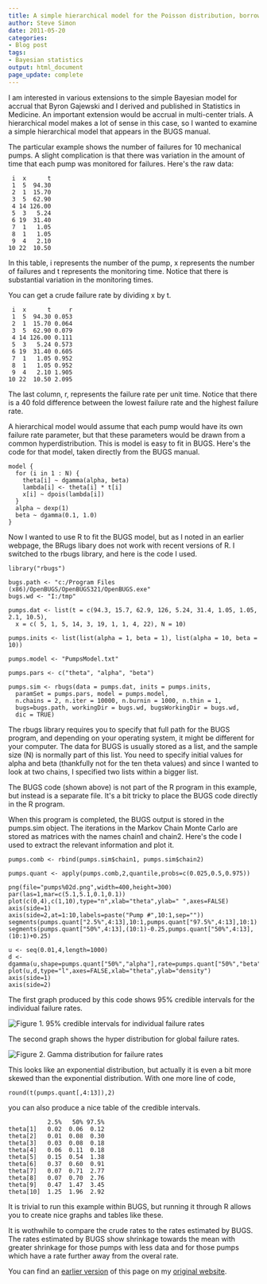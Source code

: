 ```yaml
---
title: A simple hierarchical model for the Poisson distribution, borrowed from the BUGS manual
author: Steve Simon
date: 2011-05-20
categories:
- Blog post
tags:
- Bayesian statistics
output: html_document
page_update: complete
---
```


I am interested in various extensions to the simple Bayesian model for accrual that Byron Gajewski and I derived and published in Statistics in Medicine. An important extension would be accrual in multi-center trials. A hierarchical model makes a lot of sense in this case, so I wanted to examine a simple hierarchical model that appears in the BUGS manual.

<!---More--->

The particular example shows the number of failures for 10 mechanical pumps. A slight complication is that there was variation in the amount of time that each pump was monitored for failures. Here's the raw data:

```
 i  x      t
 1  5  94.30
 2  1  15.70
 3  5  62.90
 4 14 126.00
 5  3   5.24
 6 19  31.40
 7  1   1.05
 8  1   1.05
 9  4   2.10
10 22  10.50
```

In this table, i represents the number of the pump, x represents the number of failures and t represents the monitoring time. Notice that there is substantial variation in the monitoring times.

You can get a crude failure rate by dividing x by t.

```
 i  x      t     r
 1  5  94.30 0.053
 2  1  15.70 0.064
 3  5  62.90 0.079
 4 14 126.00 0.111
 5  3   5.24 0.573
 6 19  31.40 0.605
 7  1   1.05 0.952
 8  1   1.05 0.952
 9  4   2.10 1.905
10 22  10.50 2.095
```

The last column, r, represents the failure rate per unit time. Notice that there is a 40 fold difference between the lowest failure rate and the highest failure rate.

A hierarchical model would assume that each pump would have its own failure rate parameter, but that these parameters would be drawn from a common hyperdistribution. This is model is easy to fit in BUGS. Here's the code for that model, taken directly from the BUGS manual.

```
model {
  for (i in 1 : N) {
    theta[i] ~ dgamma(alpha, beta)
    lambda[i] <- theta[i] * t[i]
    x[i] ~ dpois(lambda[i])
  }
  alpha ~ dexp(1)
  beta ~ dgamma(0.1, 1.0)
}
```

Now I wanted to use R to fit the BUGS model, but as I noted in an earlier webpage, the BRugs libary does not work with recent versions of R. I switched to the rbugs library, and here is the code I used.

```
library("rbugs")

bugs.path <- "c:/Program Files (x86)/OpenBUGS/OpenBUGS321/OpenBUGS.exe"
bugs.wd <- "I:/tmp"

pumps.dat <- list(t = c(94.3, 15.7, 62.9, 126, 5.24, 31.4, 1.05, 1.05, 2.1, 10.5),
  x = c( 5, 1, 5, 14, 3, 19, 1, 1, 4, 22), N = 10)

pumps.inits <- list(list(alpha = 1, beta = 1), list(alpha = 10, beta = 10))

pumps.model <- "PumpsModel.txt"

pumps.pars <- c("theta", "alpha", "beta")

pumps.sim <- rbugs(data = pumps.dat, inits = pumps.inits,
  paramSet = pumps.pars, model = pumps.model,
  n.chains = 2, n.iter = 10000, n.burnin = 1000, n.thin = 1,
  bugs=bugs.path, workingDir = bugs.wd, bugsWorkingDir = bugs.wd,
  dic = TRUE)
```

The rbugs library requires you to specify that full path for the BUGS program, and depending on your operating system, it might be different for your computer. The data for BUGS is usually stored as a list, and the sample size (N) is normally part of this list. You need to specify initial values for alpha and beta (thankfully not for the ten theta values) and since I wanted to look at two chains, I specified two lists within a bigger list.

The BUGS code (shown above) is not part of the R program in this example, but instead is a separate file. It's a bit tricky to place the BUGS code directly in the R program.

When this program is completed, the BUGS output is stored in the pumps.sim object. The iterations in the Markov Chain Monte Carlo are stored as matrices with the names chain1 and chain2. Here's the code I used to extract the relevant information and plot it.

```
pumps.comb <- rbind(pumps.sim$chain1, pumps.sim$chain2)

pumps.quant <- apply(pumps.comb,2,quantile,probs=c(0.025,0.5,0.975))

png(file="pumps%02d.png",width=400,height=300)
par(las=1,mar=c(5.1,5.1,0.1,0.1))
plot(c(0,4),c(1,10),type="n",xlab="theta",ylab=" ",axes=FALSE)
axis(side=1)
axis(side=2,at=1:10,labels=paste("Pump #",10:1,sep=""))
segments(pumps.quant["2.5%",4:13],10:1,pumps.quant["97.5%",4:13],10:1)
segments(pumps.quant["50%",4:13],(10:1)-0.25,pumps.quant["50%",4:13],(10:1)+0.25)

u <- seq(0.01,4,length=1000)
d <- dgamma(u,shape=pumps.quant["50%","alpha"],rate=pumps.quant["50%","beta"])
plot(u,d,type="l",axes=FALSE,xlab="theta",ylab="density")
axis(side=1)
axis(side=2)
```

The first graph produced by this code shows 95% credible intervals for the individual failure rates.

![Figure 1. 95% credible intervals for individual failure rates](http://www.pmean.com/new-images/11/pumps01.png)

The second graph shows the hyper distribution for global failure rates.

![Figure 2. Gamma distribution for failure rates](http://www.pmean.com/new-images/11/pumps02.png)

This looks like an exponential distribution, but actually it is even a bit more skewed than the exponential distribution. With one more line of code,

```
round(t(pumps.quant[,4:13]),2)
```

you can also produce a nice table of the credible intervals.

```
           2.5%   50% 97.5%
theta[1]   0.02  0.06  0.12
theta[2]   0.01  0.08  0.30
theta[3]   0.03  0.08  0.18
theta[4]   0.06  0.11  0.18
theta[5]   0.15  0.54  1.38
theta[6]   0.37  0.60  0.91
theta[7]   0.07  0.71  2.77
theta[8]   0.07  0.70  2.76
theta[9]   0.47  1.47  3.45
theta[10]  1.25  1.96  2.92
```

It is trivial to run this example within BUGS, but running it through R allows you to create nice graphs and tables like these.

It is wothwhile to compare the crude rates to the rates estimated by BUGS. The rates estimated by BUGS show shrinkage towards the mean with greater shrinkage for those pumps with less data and for those pumps which have a rate further away from the overal rate.

You can find an [earlier version][sim1] of this page on my [original website][sim2].

[sim1]: http://www.pmean.com/11/Hierarchical.html
[sim2]: http://www.pmean.com/original_site.html 
